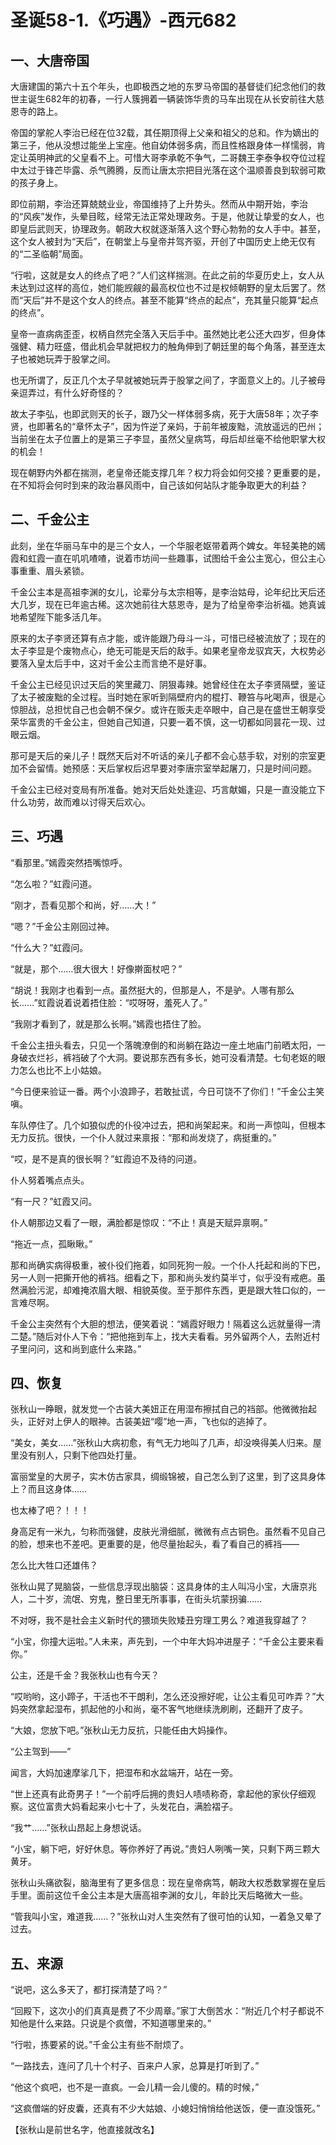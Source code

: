 # 圣诞58-1.《巧遇》-西元682

## 一、大唐帝国

大唐建国的第六十五个年头，也即极西之地的东罗马帝国的基督徒们纪念他们的救世主诞生682年的初春，一行人簇拥着一辆装饰华贵的马车出现在从长安前往大慈恩寺的路上。

帝国的掌舵人李治已经在位32载，其任期顶得上父亲和祖父的总和。作为嫡出的第三子，他从没想过能坐上宝座。他自幼体弱多病，而且性格跟身体一样懦弱，肯定让英明神武的父皇看不上。可惜大哥李承乾不争气，二哥魏王李泰争权夺位过程中太过于锋芒毕露、杀气腾腾，反而让唐太宗把目光落在这个温顺善良到软弱可欺的孩子身上。

即位前期，李治还算兢兢业业，帝国维持了上升势头。然而从中期开始，李治的“风疾”发作，头晕目眩，经常无法正常处理政务。于是，他就让挚爱的女人，也即皇后武则天，协理政务。朝政大权就逐渐落入这个野心勃勃的女人手中。甚至，这个女人被封为“天后”，在朝堂上与皇帝并驾齐驱，开创了中国历史上绝无仅有的“二圣临朝”局面。

“行啦，这就是女人的终点了吧？”人们这样揣测。在此之前的华夏历史上，女人从未达到过这样的高位，她们能觊觎的最高权位也不过是权倾朝野的皇太后罢了。然而“天后”并不是这个女人的终点。甚至不能算“终点的起点”，充其量只能算“起点的终点”。

皇帝一直病病歪歪，权柄自然完全落入天后手中。虽然她比老公还大四岁，但身体强健、精力旺盛，借此机会早就把权力的触角伸到了朝廷里的每个角落，甚至连太子也被她玩弄于股掌之间。

也无所谓了，反正几个太子早就被她玩弄于股掌之间了，字面意义上的。儿子被母亲逗弄过，有什么好奇怪的？

故太子李弘，也即武则天的长子，跟乃父一样体弱多病，死于大唐58年；次子李贤，也即著名的“章怀太子”，因为忤逆了亲妈，于前年被废黜，流放遥远的巴州；当前坐在太子位置上的是第三子李显，虽然父皇病笃，母后却丝毫不给他职掌大权的机会！

现在朝野内外都在揣测，老皇帝还能支撑几年？权力将会如何交接？更重要的是，在不知将会何时到来的政治暴风雨中，自己该如何站队才能争取更大的利益？

## 二、千金公主

此刻，坐在华丽马车中的是三个女人，一个华服老妪带着两个婢女。年轻美艳的嫣霞和虹霞一直在叽叽喳喳，说着市坊间一些趣事，试图给千金公主宽心，但公主心事重重、眉头紧锁。

千金公主本是高祖李渊的女儿，论辈分与太宗相等，是李治姑母，论年纪比天后还大几岁，现在已年逾古稀。这次她前往大慈恩寺，是为了给皇帝李治祈福。她真诚地希望陛下能多活几年。

原来的太子李贤还算有点才能，或许能跟乃母斗一斗，可惜已经被流放了；现在的太子李显是个废物点心，绝无可能是天后的敌手。如果老皇帝龙驭宾天，大权势必要落入皇太后手中，这对千金公主而言绝不是好事。

千金公主已经见识过天后的笑里藏刀、阴狠毒辣。她曾经住在太子李贤隔壁，鉴证了太子被废黜的全过程。当时她在家听到隔壁府内的棍打、鞭笞与叱喝声，很是心惊胆战，总担忧自己也会朝不保夕。或许在贩夫走卒眼中，自己是在盛世王朝享受荣华富贵的千金公主，但她自己知道，只要一着不慎，这一切都如同昙花一现、过眼云烟。

那可是天后的亲儿子！既然天后对不听话的亲儿子都不会心慈手软，对别的宗室更加不会留情。她预感：天后掌权后迟早要对李唐宗室举起屠刀，只是时间问题。

千金公主已经对变局有所准备。她对天后处处逢迎、巧言献媚，只是一直没能立下什么功劳，故而难以讨得天后欢心。

## 三、巧遇

“看那里。”嫣霞突然捂嘴惊呼。

“怎么啦？”虹霞问道。

“刚才，吾看见那个和尚，好……大！”

“嗯？”千金公主刚回过神。

“什么大？”虹霞问。

“就是，那个……很大很大！好像擀面杖吧？”

“胡说！我刚才也看到一点。虽然挺大的，但那是人，不是驴。人哪有那么长……”虹霞说着说着捂住脸：“哎呀呀，羞死人了。”

“我刚才看到了，就是那么长啊。”嫣霞也捂住了脸。

千金公主扭头看去，只见一个落魄潦倒的和尚躺在路边一座土地庙门前晒太阳，一身破衣烂衫，裤裆破了个大洞。要说那东西有多长，她可没看清楚。七旬老妪的眼力怎么也比不上小姑娘。

“今日便来验证一番。两个小浪蹄子，若敢扯谎，今日可饶不了你们！”千金公主笑嗔。

车队停住了。几个如狼似虎的仆役冲过去，把和尚架起来。和尚一声惊叫，但根本无力反抗。很快，一个仆人就过来禀报：“那和尚发烧了，病挺重的。”

“哎，是不是真的很长啊？”虹霞迫不及待的问道。

仆人努着嘴点点头。

“有一尺？”虹霞又问。

仆人朝那边又看了一眼，满脸都是惊叹：“不止！真是天赋异禀啊。”

“拖近一点，孤瞅瞅。”

那和尚确实病得极重，被仆役们拖着，如同死狗一般。一个仆人托起和尚的下巴，另一人则一把撕开他的裤裆。细看之下，那和尚头发约莫半寸，似乎没有戒疤。虽然满脸污泥，却难掩浓眉大眼、相貌英俊。至于那件东西，更是跟大牲口似的，一言难尽啊。

千金公主突然有个大胆的想法，便笑着说：“嫣霞好眼力！隔着这么远就量得一清二楚。”随后对仆人下令：“把他拖到车上，找大夫看看。另外留两个人，去附近村子里问问，这和尚到底什么来路。”

## 四、恢复

张秋山一睁眼，就发觉一个古装大美妞正在用湿布擦拭自己的裆部。他微微抬起头，正好对上伊人的眼神。古装美妞“嘤”地一声，飞也似的逃掉了。

“美女，美女……”张秋山大病初愈，有气无力地叫了几声，却没唤得美人归来。屋里没有别人，只剩下他四处打量。

富丽堂皇的大房子，实木仿古家具，绸缎锦被，自己怎么到了这里，到了这具身体上？而且这身体……

也太棒了吧？！！！

身高足有一米九，匀称而强健，皮肤光滑细腻，微微有点古铜色。虽然看不见自己的脸，想来也不差吧。更重要的是，他尽量抬起头，看了看自己的裤裆——

怎么比大牲口还雄伟？

张秋山晃了晃脑袋，一些信息浮现出脑袋：这具身体的主人叫冯小宝，大唐京兆人，二十岁，流氓、穷鬼，整日里无所事事，在街头坑蒙拐骗……

不对呀，我不是社会主义新时代的猥琐失败矮丑穷理工男么？难道我穿越了？

“小宝，你撞大运啦。”人未来，声先到，一个中年大妈冲进屋子：“千金公主要来看你。”

公主，还是千金？我张秋山也有今天？

“哎哟哟，这小蹄子，干活也不干朗利，怎么还没擦好呢，让公主看见可咋弄？”大妈突然拿起湿布，抓起他的小和尚，毫不客气地继续洗刷刷，还翻开了皮子。

“大娘，您放下吧。”张秋山无力反抗，只能任由大妈操作。

“公主驾到——”

闻言，大妈加速摩挲几下，把湿布和水盆端开，站在一旁。

“世上还真有此奇男子！”一个前呼后拥的贵妇人啧啧称奇，拿起他的家伙仔细观察。这位富贵大妈看起来小七十了，头发花白，满脸褶子。

“我艹……”张秋山昂起上身想说话。

“小宝，躺下吧，好好休息。等你养好了再说。”贵妇人咧嘴一笑，只剩下两三颗大黄牙。

张秋山头痛欲裂，脑海里有了更多信息：现在皇帝病笃，朝政大权悉数掌握在皇后手里。面前这位千金公主本是大唐高祖李渊的女儿，年龄比天后略微大一些。

“管我叫小宝，难道我……？”张秋山对人生突然有了很可怕的认知，一着急又晕了过去。

## 五、来源

“说吧，这么多天了，都打探清楚了吗？”

“回殿下，这次小的们真真是费了不少周章。”家丁大倒苦水：“附近几个村子都说不知他是什么来路。只说是个疯僧，不知道哪里来的。”

“行啦，拣要紧的说。”千金公主有些不耐烦了。

“一路找去，连问了几十个村子、百来户人家，总算是打听到了。”

“他这个疯吧，也不是一直疯。一会儿精一会儿傻的。精的时候，”

“这疯僧端的好皮囊，还真有不少大姑娘、小媳妇悄悄给他送饭，便一直没饿死。”

【张秋山是前世名字，他直接就改名】